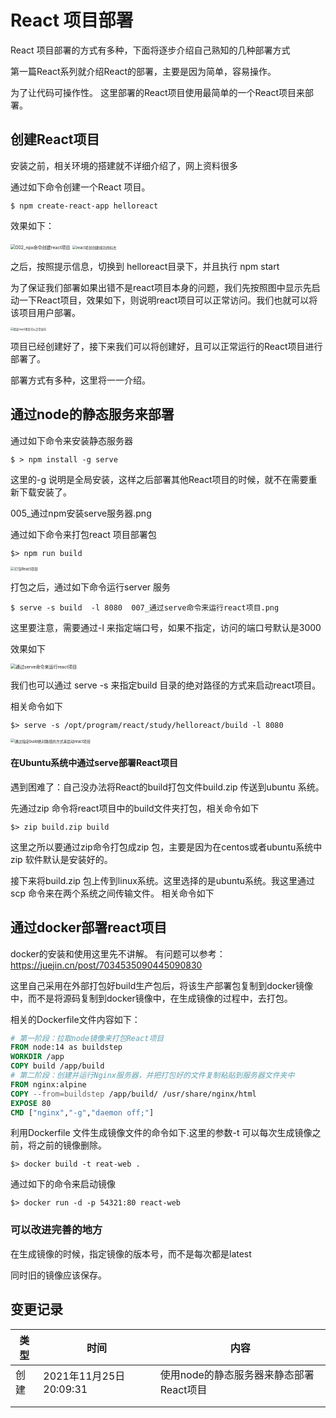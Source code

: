 # React 项目部署

React 项目部署的方式有多种，下面将逐步介绍自己熟知的几种部署方式

第一篇React系列就介绍React的部署，主要是因为简单，容易操作。 



为了让代码可操作性。 这里部署的React项目使用最简单的一个React项目来部署。 

## 创建React项目

安装之前，相关环境的搭建就不详细介绍了，网上资料很多

通过如下命令创建一个React 项目。 

```shell
$ npm create-react-app helloreact
```

效果如下：



<img src="./002_npx命令创建react项目.png" alt="002_npx命令创建react项目" style="zoom:50%;" />

<img src="./003_react项目创建成功的标志.png" alt="react项目创建成功的标志" style="zoom:40%;" />



之后，按照提示信息，切换到 helloreact目录下，并且执行 npm start 

为了保证我们部署如果出错不是react项目本身的问题，我们先按照图中显示先启动一下React项目，效果如下，则说明react项目可以正常访问。我们也就可以将该项目用户部署。 

<img src="./004_验证创建的React项目是否可以正常访问.png" alt="验证react项目可以正常访问" style="zoom:30%;" />

项目已经创建好了，接下来我们可以将创建好，且可以正常运行的React项目进行部署了。 

部署方式有多种，这里将一一介绍。

## 通过node的静态服务来部署

通过如下命令来安装静态服务器

```shell
$ > npm install -g serve
```

这里的-g 说明是全局安装，这样之后部署其他React项目的时候，就不在需要重新下载安装了。 



005_通过npm安装serve服务器.png

通过如下命令来打包react 项目部署包

```shell
$> npm run build
```

<img src="./006_打包React项目.png" alt="打包React项目" style="zoom:40%;" />



打包之后，通过如下命令运行server 服务

```shell
$ serve -s build  -l 8080  007_通过serve命令来运行react项目.png
```

这里要注意，需要通过-l 来指定端口号，如果不指定，访问的端口号默认是3000

效果如下

<img src="./007_通过serve命令来运行react项目.png" alt="通过serve命令来运行react项目" style="zoom:50%;" />

我们也可以通过 serve -s 来指定build 目录的绝对路径的方式来启动react项目。

相关命令如下

```shell
$> serve -s /opt/program/react/study/helloreact/build -l 8080
```

<img src="./008_通过指定build绝对路径的方式来启动react项目.png" alt="通过指定build绝对路径的方式来启动react项目" style="zoom:42%;" />

#### 在Ubuntu系统中通过serve部署React项目

遇到困难了：自己没办法将React的build打包文件build.zip 传送到ubuntu 系统。

先通过zip 命令将react项目中的build文件夹打包，相关命令如下

```shell
$> zip build.zip build
```

这里之所以要通过zip命令打包成zip 包，主要是因为在centos或者ubuntu系统中zip 软件默认是安装好的。

接下来将build.zip 包上传到linux系统。这里选择的是ubuntu系统。我这里通过scp 命令来在两个系统之间传输文件。 相关命令如下



## 通过docker部署react项目

docker的安装和使用这里先不讲解。 有问题可以参考：https://juejin.cn/post/7034535090445090830



这里自己采用在外部打包好build生产包后，将该生产部署包复制到docker镜像中，而不是将源码复制到docker镜像中，在生成镜像的过程中，去打包。 

相关的Dockerfile文件内容如下：

```dockerfile
# 第一阶段：拉取node镜像来打包React项目
FROM node:14 as buildstep
WORKDIR /app
COPY build /app/build
# 第二阶段：创建并运行Nginx服务器，并把打包好的文件复制粘贴到服务器文件夹中
FROM nginx:alpine
COPY --from=buildstep /app/build/ /usr/share/nginx/html
EXPOSE 80
CMD ["nginx","-g","daemon off;"]
```

利用Dockerfile 文件生成镜像文件的命令如下.这里的参数-t 可以每次生成镜像之前，将之前的镜像删除。 

```shell
$> docker build -t reat-web .
```

通过如下的命令来启动镜像

```shell
$> docker run -d -p 54321:80 react-web
```



### 可以改进完善的地方

在生成镜像的时候，指定镜像的版本号，而不是每次都是latest

同时旧的镜像应该保存。







## 变更记录

| 类型 | 时间                   | 内容                                    |
| ---- | ---------------------- | --------------------------------------- |
| 创建 | 2021年11月25日20:09:31 | 使用node的静态服务器来静态部署React项目 |
|      |                        |                                         |
|      |                        |                                         |